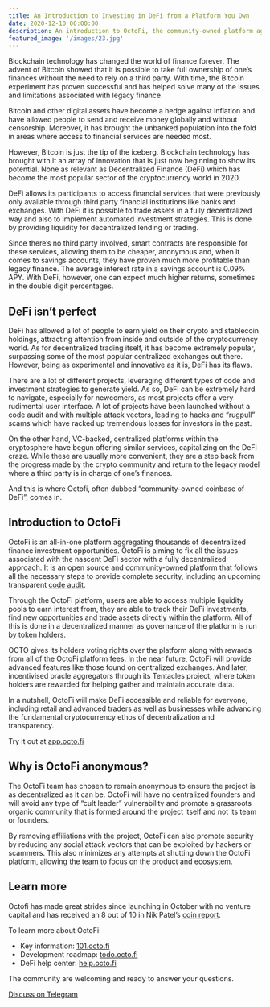 ```yaml
---
title: An Introduction to Investing in DeFi from a Platform You Own
date: 2020-12-10 00:00:00
description: An introduction to OctoFi, the community-owned platform aggregating thousands of investment opportunities with decentralized finance tentacles.
featured_image: '/images/23.jpg'
---
```


Blockchain technology has changed the world of finance forever. The advent of Bitcoin showed that it is possible to take full ownership of one’s finances without the need to rely on a third party. With time, the Bitcoin experiment has proven successful and has helped solve many of the issues and limitations associated with legacy finance. 

Bitcoin and other digital assets have become a hedge against inflation and have allowed people to send and receive money globally and without censorship. Moreover, it has brought the unbanked population into the fold in areas where access to financial services are needed most. 

However, Bitcoin is just the tip of the iceberg. Blockchain technology has brought with it an array of innovation that is just now beginning to show its potential. None as relevant as Decentralized Finance (DeFi) which has become the most popular sector of the cryptocurrency world in 2020. 

DeFi allows its participants to access financial services that were previously only available through third party financial institutions like banks and exchanges. With DeFi it is possible to trade assets in a fully decentralized way and also to implement automated investment strategies. This is done by providing liquidity for decentralized lending or trading.

Since there’s no third party involved, smart contracts are responsible for these services, allowing them to be cheaper, anonymous and, when it comes to savings accounts, they have proven much more profitable than legacy finance. The average interest rate in a savings account is 0.09% APY. With DeFi, however, one can expect much higher returns, sometimes in the double digit percentages.

## DeFi isn’t perfect

DeFi has allowed a lot of people to earn yield on their crypto and stablecoin holdings, attracting attention from inside and outside of the cryptocurrency world. As for decentralized trading itself, it has become extremely popular, surpassing some of the most popular centralized exchanges out there. However, being as experimental and innovative as it is, DeFi has its flaws. 

There are a lot of different projects, leveraging different types of code and investment strategies to generate yield. As so, DeFi can be extremely hard to navigate, especially for newcomers, as most projects offer a very rudimental user interface. A lot of projects have been launched without a code audit and with multiple attack vectors, leading to hacks and “rugpull” scams which have racked up tremendous losses for investors in the past.

On the other hand, VC-backed, centralized platforms within the cryptosphere have begun offering similar services, capitalizing on the DeFi craze. While these are usually more convenient, they are a step back from the progress made by the crypto community and return to the legacy model where a third party is in charge of one’s finances.

And this is where Octofi, often dubbed “community-owned coinbase of DeFi”, comes in.

## Introduction to OctoFi

OctoFi is an all-in-one platform aggregating thousands of decentralized finance investment opportunities. OctoFi is aiming to fix all the issues associated with the nascent DeFi sector with a fully decentralized approach. It is an open source and community-owned platform that follows all the necessary steps to provide complete security, including an upcoming transparent [code audit](https://snapshot.page/#/octofi/proposal/QmWE84o4yfHd2h1cM4gar6z6PkbBsFeo3Zppbqngu1msnJ).

Through the OctoFi platform, users are able to access multiple liquidity pools to earn interest from, they are able to track their DeFi investments, find new opportunities and trade assets directly within the platform. All of this is done in a decentralized manner as governance of the platform is run by token holders. 

OCTO gives its holders voting rights over the platform along with rewards from all of the OctoFi platform fees. In the near future, OctoFi will provide advanced features like those found on centralized exchanges. And later, incentivised oracle aggregators through its Tentacles project, where token holders are rewarded for helping gather and maintain accurate data. 

In a nutshell, OctoFi will make DeFi accessible and reliable for everyone, including retail and advanced traders as well as businesses while advancing the fundamental cryptocurrency ethos of decentralization and transparency. 

Try it out at [app.octo.fi](https://app.octo.fi)

## Why is OctoFi anonymous?

The OctoFi team has chosen to remain anonymous to ensure the project is as decentralized as it can be. OctoFi will have no centralized founders and will avoid any type of “cult leader” vulnerability and promote a grassroots organic community that is formed around the project itself and not its team or founders.

By removing affiliations with the project, OctoFi can also promote security by reducing any social attack vectors that can be exploited by hackers or scammers. This also minimizes any attempts at shutting down the OctoFi platform, allowing the team to focus on the product and ecosystem.

## Learn more

Octofi has made great strides since launching in October with no venture capital and has received an 8 out of 10 in Nik Patel’s [coin report](https://www.altcointradershandbook.com/coin-report-octofi/). 

To learn more about OctoFi: 

- Key information: [101.octo.fi](https://101.octo.fi)
- Development roadmap: [todo.octo.fi](https://todo.octo.fi)
- DeFi help center: [help.octo.fi](https://help.octo.fi)

The community are welcoming and ready to answer your questions.

<a href="https://tg.octo.fi" class="button--fill">Discuss on Telegram</a>
